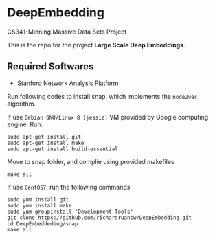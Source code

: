# DeepEmbedding
CS341-Minning Massive Data Sets Project

This is the repo for the project __Large Scale Deep Embeddings__.

## Required Softwares

* Stanford Network Analysis Platform

Run following codes to install snap, which implements the ``node2vec`` algorithm.

If use ``Debian GNU/Linux 8 (jessie)`` VM provided by Google computing engine. Run:

```shell
sudo apt-get install git
sudo apt-get install make
sudo apt-get install build-essential
```

Move to snap folder, and complie using provided makefiles

```shell
make all
```

If use ``CentOS7``, run the following commands

```
sudo yum install git
sudo yum install make
sudo yum groupinstall 'Development Tools'
git clone https://github.com/richardruancw/DeepEmbedding.git
cd DeepEmbeddeding/snap
make all
```
